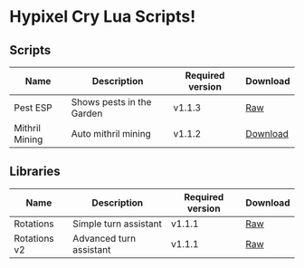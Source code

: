 # Hypixel Cry Lua Scripts!

## Scripts
| Name           | Description                   | Required version | Download                                                                                           |
|----------------|-------------------------------|------------------|----------------------------------------------------------------------------------------------------|
| Pest ESP       |Shows pests in the Garden      | v1.1.3           | [Raw](https://raw.githubusercontent.com/Nekiplay/Hypixel-Cry-Scripts/refs/heads/main/pest_esp.lua) |
| Mithril Mining | Auto mithril mining           | v1.1.2           | [Download](https://github.com/Nekiplay/Hypixel-Cry-Scripts/raw/refs/heads/main/mining_v6.zip)      |


## Libraries
| Name           | Description                   | Required version | Download                                                                                           |
|----------------|-------------------------------|------------------|----------------------------------------------------------------------------------------------------|
| Rotations      | Simple turn assistant         | v1.1.1           | [Raw](https://github.com/Nekiplay/Hypixel-Cry-Scripts/raw/refs/heads/main/libs/rotations.lua)      |
| Rotations v2   | Advanced turn assistant       | v1.1.1           | [Raw](https://github.com/Nekiplay/Hypixel-Cry-Scripts/raw/refs/heads/main/libs/rotations_v2)       |
